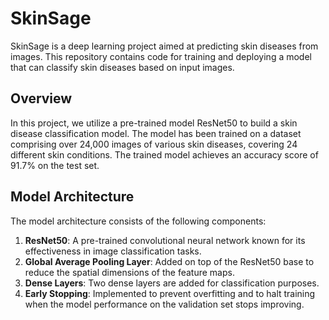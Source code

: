 # **SkinSage**

SkinSage is a deep learning project aimed at predicting skin diseases from images. This repository contains code for training and deploying a model that can classify skin diseases based on input images.

## **Overview**

In this project, we utilize a pre-trained model ResNet50 to build a skin disease classification model. The model has been trained on a dataset comprising over 24,000 images of various skin diseases, covering 24 different skin conditions. The trained model achieves an accuracy score of 91.7% on the test set.

## **Model Architecture**

The model architecture consists of the following components:

1. **ResNet50**: A pre-trained convolutional neural network known for its effectiveness in image classification tasks.
2. **Global Average Pooling Layer**: Added on top of the ResNet50 base to reduce the spatial dimensions of the feature maps.
3. **Dense Layers**: Two dense layers are added for classification purposes.
4. **Early Stopping**: Implemented to prevent overfitting and to halt training when the model performance on the validation set stops improving.


